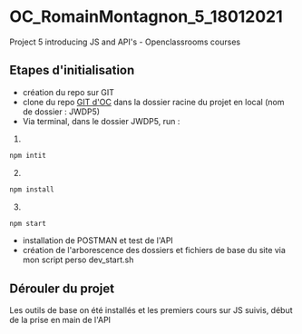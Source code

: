 # OC_RomainMontagnon_5_18012021
Project 5 introducing JS and API's - Openclassrooms courses

## Etapes d'initialisation
* création du repo sur GIT
* clone du repo [GIT d'OC](https://github.com/OpenClassrooms-Student-Center/JWDP5) dans la dossier racine du projet en local (nom de dossier : JWDP5)
* Via terminal, dans le dossier JWDP5, run :
1.
```bash
npm intit
```
2.
```bash
npm install
```
3.

```bash
npm start
```
* installation de POSTMAN et test de l'API
* création de l'arborescence des dossiers et fichiers de base du site via mon script perso dev_start.sh


## Dérouler du projet
Les outils de base on été installés et les premiers cours sur JS suivis, début de la prise en main de l'API